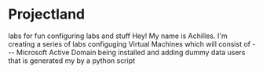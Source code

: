 # Projectland
labs for fun configuring labs and stuff
Hey! My name is Achilles. I'm creating a series of labs configuging Virtual Machines which will consist of 
--- Microsoft Active Domain being installed and adding dummy data users that is generated my by a python script

